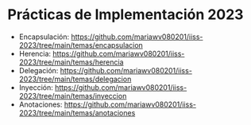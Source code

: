 # Prácticas de Implementación 2023

+ Encapsulación: https://github.com/mariawv080201/iiss-2023/tree/main/temas/encapsulacion
+ Herencia: https://github.com/mariawv080201/iiss-2023/tree/main/temas/herencia
+ Delegación: https://github.com/mariawv080201/iiss-2023/tree/main/temas/delegacion
+ Inyección: https://github.com/mariawv080201/iiss-2023/tree/main/temas/inyeccion
+ Anotaciones: https://github.com/mariawv080201/iiss-2023/tree/main/temas/anotaciones
